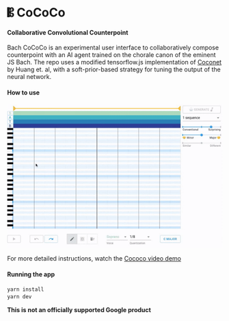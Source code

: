 # 𝄡 CoCoCo

#### Collaborative Convolutional Counterpoint

Bach CoCoCo is an experimental user interface to collaboratively compose counterpoint with an AI agent trained on the chorale canon of the eminent JS Bach. The repo uses a modified tensorflow.js implementation of [Coconet](https://magenta.tensorflow.org/coconet) by Huang et. al, with a soft-prior-based strategy for tuning the output of the neural network.

#### How to use

![Preview](./content/preview.gif)

For more detailed instructions, watch the [Cococo video demo](https://youtu.be/XwsWg1rsvis)

#### Running the app

```bash
yarn install
yarn dev
```

**This is not an officially supported Google product**
